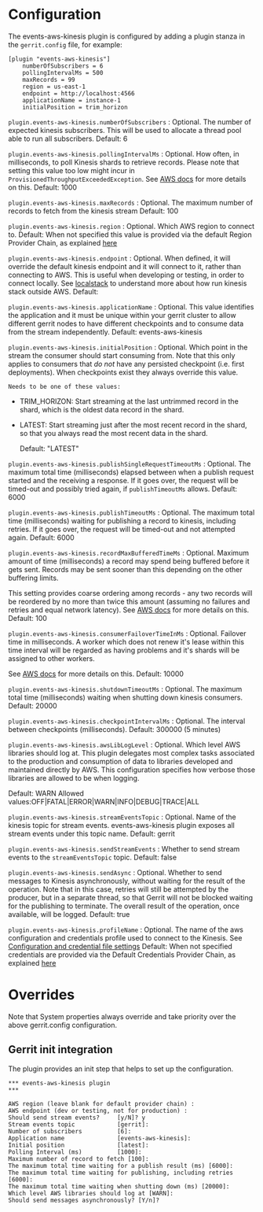Configuration
=========================

The events-aws-kinesis plugin is configured by adding a plugin stanza in the
`gerrit.config` file, for example:

```text
[plugin "events-aws-kinesis"]
    numberOfSubscribers = 6
    pollingIntervalMs = 500
    maxRecords = 99
    region = us-east-1
    endpoint = http://localhost:4566
    applicationName = instance-1
    initialPosition = trim_horizon
```

`plugin.events-aws-kinesis.numberOfSubscribers`
:   Optional. The number of expected kinesis subscribers. This will be used to allocate
    a thread pool able to run all subscribers.
    Default: 6

`plugin.events-aws-kinesis.pollingIntervalMs`
:   Optional. How often, in milliseconds, to poll Kinesis shards to retrieve
    records. Please note that setting this value too low might incur in
    `ProvisionedThroughputExceededException`.
    See [AWS docs](https://docs.aws.amazon.com/streams/latest/dev/kinesis-low-latency.html)
    for more details on this.
    Default: 1000

`plugin.events-aws-kinesis.maxRecords`
:   Optional. The maximum number of records to fetch from the kinesis stream
    Default: 100

`plugin.events-aws-kinesis.region`
:   Optional. Which AWS region to connect to.
    Default: When not specified this value is provided via the default Region
    Provider Chain, as explained [here](https://docs.aws.amazon.com/sdk-for-java/v1/developer-guide/credentials.html)

`plugin.events-aws-kinesis.endpoint`
:   Optional. When defined, it will override the default kinesis endpoint and it
    will connect to it, rather than connecting to AWS. This is useful when
    developing or testing, in order to connect locally.
    See [localstack](https://github.com/localstack/localstack) to understand
    more about how run kinesis stack outside AWS.
    Default: <empty>

`plugin.events-aws-kinesis.applicationName`
:   Optional. This value identifies the application and it must be unique within your
    gerrit cluster to allow different gerrit nodes to have different checkpoints
    and to consume data from the stream independently.
    Default: events-aws-kinesis

`plugin.events-aws-kinesis.initialPosition`
:   Optional. Which point in the stream the consumer should start consuming from.
    Note that this only applies to consumers that *do not* have any persisted
    checkpoint (i.e. first deployments). When checkpoints exist they always
    override this value.

    Needs to be one of these values:

* TRIM_HORIZON: Start streaming at the last untrimmed record in the shard, which is the oldest data record in the shard.
* LATEST: Start streaming just after the most recent record in the shard, so that you always read the most recent data in the shard.

    Default: "LATEST"

`plugin.events-aws-kinesis.publishSingleRequestTimeoutMs`
: Optional. The maximum total time (milliseconds) elapsed between when a publish
  request started and the receiving a response. If it goes over, the request
  will be timed-out and possibly tried again, if `publishTimeoutMs` allows.
  Default: 6000

`plugin.events-aws-kinesis.publishTimeoutMs`
: Optional. The maximum total time (milliseconds) waiting for publishing a record
  to kinesis, including retries.
  If it goes over, the request will be timed-out and not attempted again.
  Default: 6000

`plugin.events-aws-kinesis.recordMaxBufferedTimeMs`
: Optional. Maximum amount of time (milliseconds) a record may spend being buffered
  before it gets sent. Records may be sent sooner than this depending on the
  other buffering limits.

  This setting provides coarse ordering among records - any two records will
  be reordered by no more than twice this amount (assuming no failures and
  retries and equal network latency).
  See [AWS docs](https://github.com/awslabs/amazon-kinesis-producer/blob/v0.14.6/java/amazon-kinesis-producer-sample/default_config.properties#L239)
  for more details on this.
  Default: 100

`plugin.events-aws-kinesis.consumerFailoverTimeInMs`
: Optional. Failover time in milliseconds. A worker which does not renew
  it's lease within this time interval will be regarded as having problems
  and it's shards will be assigned to other workers.

  See [AWS docs](https://github.com/awslabs/amazon-kinesis-client/blob/v2.3.4/amazon-kinesis-client/src/main/java/software/amazon/kinesis/leases/LeaseManagementConfig.java#L107)
  for more details on this.
  Default: 10000

`plugin.events-aws-kinesis.shutdownTimeoutMs`
: Optional. The maximum total time (milliseconds) waiting when shutting down
  kinesis consumers.
  Default: 20000

`plugin.events-aws-kinesis.checkpointIntervalMs`
: Optional. The interval between checkpoints (milliseconds).
Default: 300000 (5 minutes)

`plugin.events-aws-kinesis.awsLibLogLevel`
: Optional. Which level AWS libraries should log at.
  This plugin delegates most complex tasks associated to the production and
  consumption of data to libraries developed and maintained directly by AWS.
  This configuration specifies how verbose those libraries are allowed to be when
  logging.

  Default: WARN
  Allowed values:OFF|FATAL|ERROR|WARN|INFO|DEBUG|TRACE|ALL

`plugin.events-aws-kinesis.streamEventsTopic`
:   Optional. Name of the kinesis topic for stream events. events-aws-kinesis
    plugin exposes all stream events under this topic name.
    Default: gerrit

`plugin.events-aws-kinesis.sendStreamEvents`
:   Whether to send stream events to the `streamEventsTopic` topic.
    Default: false

`plugin.events-aws-kinesis.sendAsync`
:   Optional. Whether to send messages to Kinesis asynchronously, without
    waiting for the result of the operation.
    Note that in this case, retries will still be attempted by the producer, but
    in a separate thread, so that Gerrit will not be blocked waiting for the
    publishing to terminate.
    The overall result of the operation, once available, will be logged.
    Default: true

`plugin.events-aws-kinesis.profileName`
:   Optional. The name of the aws configuration and credentials profile used to
    connect to the Kinesis. See [Configuration and credential file settings](https://docs.aws.amazon.com/cli/latest/userguide/cli-configure-files.html)
    Default: When not specified credentials are provided via the Default Credentials
    Provider Chain, as explained [here](https://docs.aws.amazon.com/sdk-for-java/v1/developer-guide/credentials.html)

Overrides
=========================

Note that System properties always override and take priority over the above
gerrit.config configuration.

Gerrit init integration
-----------------------

The plugin provides an init step that helps to set up the configuration.

```
*** events-aws-kinesis plugin
***

AWS region (leave blank for default provider chain) :
AWS endpoint (dev or testing, not for production) :
Should send stream events?     [y/N]? y
Stream events topic            [gerrit]:
Number of subscribers          [6]:
Application name               [events-aws-kinesis]:
Initial position               [latest]:
Polling Interval (ms)          [1000]:
Maximum number of record to fetch [100]:
The maximum total time waiting for a publish result (ms) [6000]:
The maximum total time waiting for publishing, including retries [6000]:
The maximum total time waiting when shutting down (ms) [20000]:
Which level AWS libraries should log at [WARN]:
Should send messages asynchronously? [Y/n]?
```